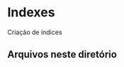 # Indexes

Criação de índices

## Arquivos neste diretório

<!-- Esta seção será atualizada automaticamente -->
